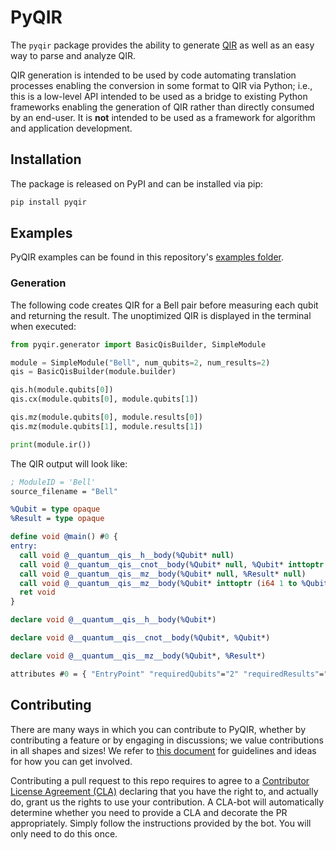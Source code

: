 # PyQIR

The `pyqir` package provides the ability to generate
[QIR](https://github.com/qir-alliance/qir-spec) as well as an easy way to
parse and analyze QIR.

QIR generation is intended to be used by code automating translation processes
enabling the conversion in some format to QIR via Python; i.e., this is a
low-level API intended to be used as a bridge to existing Python frameworks
enabling the generation of QIR rather than directly consumed by an end-user. It
is **not** intended to be used as a framework for algorithm and application
development.

## Installation

The package is released on PyPI and can be installed via pip:

```bash
pip install pyqir
```

## Examples

PyQIR examples can be found in this repository's [examples folder](../examples).

### Generation

The following code creates QIR for a Bell pair before measuring each qubit and
returning the result. The unoptimized QIR is displayed in the terminal when
executed:

```python
from pyqir.generator import BasicQisBuilder, SimpleModule

module = SimpleModule("Bell", num_qubits=2, num_results=2)
qis = BasicQisBuilder(module.builder)

qis.h(module.qubits[0])
qis.cx(module.qubits[0], module.qubits[1])

qis.mz(module.qubits[0], module.results[0])
qis.mz(module.qubits[1], module.results[1])

print(module.ir())
```

The QIR output will look like:

```llvm
; ModuleID = 'Bell'
source_filename = "Bell"

%Qubit = type opaque
%Result = type opaque

define void @main() #0 {
entry:
  call void @__quantum__qis__h__body(%Qubit* null)
  call void @__quantum__qis__cnot__body(%Qubit* null, %Qubit* inttoptr (i64 1 to %Qubit*))
  call void @__quantum__qis__mz__body(%Qubit* null, %Result* null)
  call void @__quantum__qis__mz__body(%Qubit* inttoptr (i64 1 to %Qubit*), %Result* inttoptr (i64 1 to %Result*))
  ret void
}

declare void @__quantum__qis__h__body(%Qubit*)

declare void @__quantum__qis__cnot__body(%Qubit*, %Qubit*)

declare void @__quantum__qis__mz__body(%Qubit*, %Result*)

attributes #0 = { "EntryPoint" "requiredQubits"="2" "requiredResults"="2" }
```

## Contributing

There are many ways in which you can contribute to PyQIR, whether by
contributing a feature or by engaging in discussions; we value contributions in
all shapes and sizes! We refer to [this document](../CONTRIBUTING.md) for
guidelines and ideas for how you can get involved.

Contributing a pull request to this repo requires to agree to a [Contributor
License Agreement
(CLA)](https://en.wikipedia.org/wiki/Contributor_License_Agreement) declaring
that you have the right to, and actually do, grant us the rights to use your
contribution. A CLA-bot will automatically determine whether you need to provide
a CLA and decorate the PR appropriately. Simply follow the
instructions provided by the bot. You will only need to do this once.
